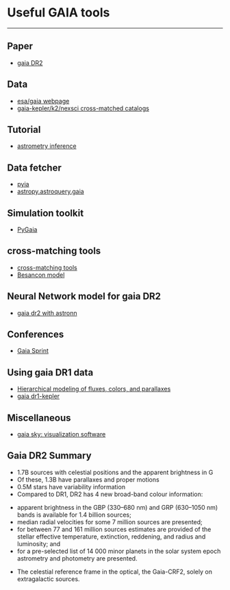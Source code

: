 # Useful GAIA tools
-------------------
## Paper
* [gaia DR2](https://www.aanda.org/articles/aa/pdf/forth/aa33051-18.pdf)

## Data
* [esa/gaia webpage](https://www.cosmos.esa.int/web/gaia/gaia-data)
* [gaia-kepler/k2/nexsci cross-matched catalogs](https://github.com/megbedell/gaia-kepler.fun)

## Tutorial
* [astrometry inference](https://github.com/agabrown/astrometry-inference-tutorials/tree/master/luminosity-calibration)

## Data fetcher
* [pyia](https://github.com/adrn/pyia)
* [astropy.astroquery.gaia](http://astroquery.readthedocs.io/en/latest/gaia/gaia.html)

## Simulation toolkit
* [PyGaia](https://github.com/agabrown/PyGaia.git)

## cross-matching tools
* [cross-matching tools](https://github.com/jobovy/gaia_tools)
* [Besancon model](https://github.com/Johannes-Sahlmann/scripts/tree/master/besancon_model)

## Neural Network model for gaia DR2
* [gaia dr2 with astronn](http://astronn.readthedocs.io/en/latest/gaia_dr2_special.html)

## Conferences
* [Gaia Sprint](http://gaia.lol/)

## Using gaia DR1 data
* [Hierarchical modeling of fluxes, colors, and parallaxes](https://github.com/ixkael/Starlight)
* [gaia dr1-kepler](https://github.com/dfm/gaia-kepler.git)

## Miscellaneous
* [gaia sky: visualization software](https://zah.uni-heidelberg.de/institutes/ari/gaia/outreach/gaiasky/)

## Gaia DR2 Summary
* 1.7B sources with celestial positions and the apparent brightness in G
* Of these, 1.3B have parallaxes and proper motions 
* 0.5M stars have variability information
* Compared to DR1, DR2 has 4 new broad-band colour information: 
 - apparent brightness in the GBP (330–680 nm) and GRP (630–1050 nm) bands is available for 1.4 billion sources; 
 - median radial velocities for some 7 million sources are
presented; 
 - for between 77 and 161 million sources estimates are provided of the stellar effective temperature, extinction, reddening, and radius
and luminosity; and 
 - for a pre-selected list of 14 000 minor planets in the solar system epoch astrometry and photometry are presented. 
* The celestial reference frame in the optical, the Gaia-CRF2, solely on extragalactic sources. 
